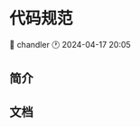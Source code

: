 # 代码规范

<div class="tagBarBadge">
    <Badge type="info" text="原创" />
    <span>📝 chandler</span>
    <span>🕐 2024-04-17 20:05</span>
</div>

## 简介

## 文档